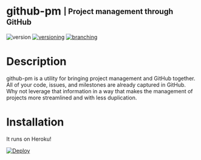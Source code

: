 # github-pm <sub><sup>| Project management through GitHub</sup></sub>
![version](http://img.shields.io/badge/version-v0.0.0-blue.svg)
[![versioning](http://img.shields.io/badge/versioning-semver-blue.svg)](http://semver.org/)
[![branching](http://img.shields.io/badge/branching-github%20flow-blue.svg)](https://guides.github.com/introduction/flow/)

# Description

github-pm is a utility for bringing project management and GitHub together. All of your code, issues, and milestones are already captured in GitHub. Why not leverage that information in a way that makes the management of projects more streamlined and with less duplication.

# Installation

It runs on Heroku!

[![Deploy](https://www.herokucdn.com/deploy/button.svg)](https://heroku.com/deploy?template=https://github.com/travismcchesney/github-pm/tree/master)
